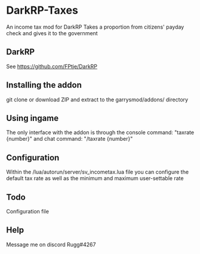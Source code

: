 # DarkRP-Taxes
An income tax mod for DarkRP
Takes a proportion from citizens' payday check and gives it to the government
## DarkRP 
See https://github.com/FPtje/DarkRP
## Installing the addon
git clone or download ZIP and extract to the garrysmod/addons/ directory
## Using ingame
The only interface with the addon is through the console command: "taxrate {number}" and chat command: "/taxrate {number}"
## Configuration
Within the /lua/autorun/server/sv_incometax.lua file you can configure the default tax rate as well as the minimum and maximum user-settable rate
## Todo
Configuration file
## Help
Message me on discord Rugg#4267